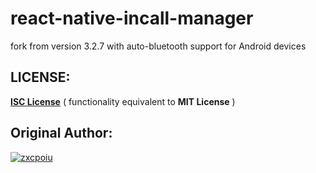 # react-native-incall-manager

fork from version 3.2.7 with auto-bluetooth support for Android devices

## LICENSE:

**[ISC License](https://opensource.org/licenses/ISC)** ( functionality equivalent to **MIT License** )

## Original Author:
[![zxcpoiu](https://github.com/zxcpoiu.png)](https://github.com/zxcpoiu)
